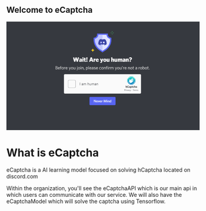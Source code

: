 ## Welcome to eCaptcha
<p align="center">
  <img src="tnld76wp34z71.png">
</p>

# What is eCaptcha
eCaptcha is a AI learning model focused on solving hCaptcha located on discord.com

Within the organization, you'll see the eCaptchaAPI which is our main api in which users can communicate with our service. We will also have the eCaptchaModel which will solve the captcha using Tensorflow.
